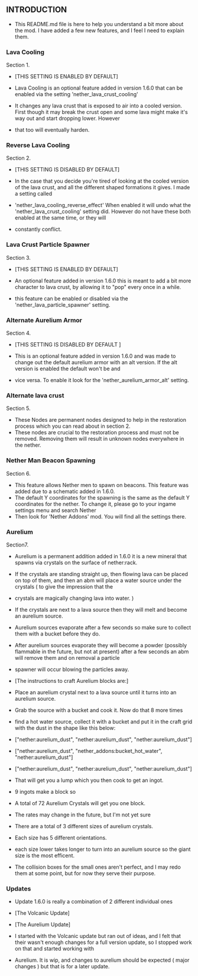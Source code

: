 ## INTRODUCTION

- This README.md file is here to help you understand a bit more about the mod. I have added a few new features, and I feel I need to explain them.

### Lava Cooling ###

 Section 1.

- [THIS SETTING IS ENABLED BY DEFAULT]


- Lava Cooling is an optional feature added in version 1.6.0 that can be enabled via the setting 'nether_lava_crust_cooling'
- It changes any lava crust that is exposed to air into a cooled version. First though it may break the crust open and some lava might make it's way out and start dropping lower. However
- that too will eventually harden.


### Reverse Lava Cooling ###

 Section 2.

- [THIS SETTING IS DISABLED BY DEFAULT]

- In the case that you decide you're tired of looking at the cooled version of the lava crust, and all the different shaped formations it gives. I made a setting called 
- 'nether_lava_cooling_reverse_effect'  When enabled it will undo what the 'nether_lava_crust_cooling' setting did. However do not have these both enabled at the same time, or they will
- constantly conflict.

### Lava Crust Particle Spawner ###

 Section 3.

- [THIS SETTING IS ENABLED BY DEFAULT]

- An optional feature added in version 1.6.0 this is meant to add a bit more character to lava crust, by allowing it to "pop" every once in a while.
- this feature can be enabled or disabled via the 'nether_lava_particle_spawner' setting.


### Alternate Aurelium Armor ###

 Section 4.

- [THIS SETTING IS DISABLED BY DEFAULT ]

- This is an optional feature added in version 1.6.0 and was made to change out the default aurelium armor with an alt version. If the alt version is enabled the default won't be and 
- vice versa. To enable it look for the 'nether_aurelium_armor_alt' setting.

### Alternate lava crust ###

 Section 5.

- These Nodes are permanent nodes designed to help in the restoration process which you can read about in section 2.
- These nodes are crucial to the restoration process and must not be removed. Removing them will result in unknown nodes everywhere in the nether.

### Nether Man Beacon Spawning ###

 Section 6.

- This feature allows Nether men to spawn on beacons. This feature was added due to a schematic added in 1.6.0.
- The default Y coordinates for the spawning is the same as the default Y coordinates for the nether. To change it, please go to your ingame settings menu and search Nether
- Then look for 'Nether Addons' mod. You will find all the settings there.

### Aurelium ###

 Section7.

- Aurelium is a permanent addition added in 1.6.0 it is a new mineral that spawns via crystals on the surface of nether:rack.

- If the crystals are standing straight up, then flowing lava can be placed on top of them, and then an abm will place a water source under the crystals ( to give the impression that the 
- crystals are magically changing lava into water. )

- If the crystals are next to a lava source then they will melt and become an aurelium source.
- Aurelium sources evaporate after a few seconds so make sure to collect them with a bucket before they do.
- After aurelium sources evaporate they will become a powder (possibly flammable in the future, but not at present)  after a few seconds an abm will remove them and on removal a particle
- spawner will occur blowing the particles away.

- [The instructions to craft Aurelium blocks are:]

- Place an aurelium crystal next to a lava source until it turns into an aurelium source.
- Grab the source with a bucket and cook it. Now do that 8 more times
- find a hot water source, collect it with a bucket and put it in the craft grid with the dust in the shape like this below:


-  ["nether:aurelium_dust", "nether:aurelium_dust", "nether:aurelium_dust"]
-  ["nether:aurelium_dust", "nether_addons:bucket_hot_water", "nether:aurelium_dust"]
-  ["nether:aurelium_dust", "nether:aurelium_dust", "nether:aurelium_dust"]

- That will get you a lump which you then cook to get an ingot.
- 9 ingots make a block so
- A total of 72 Aurelium Crystals will get you one block.

- The rates may change in the future, but I'm not yet sure

- There are a total of 3 different sizes of aurelium crystals.
- Each size has 5 different orientations.

- each size lower takes longer to turn into an aurelium source so the giant size is the most efficent.
- The collision boxes for the small ones aren't perfect, and I may redo them at some point, but for now they serve their purpose.



### Updates ###

- Update 1.6.0 is really a combination of 2 different individual ones

- [The Volcanic Update]
- [The Aurelium Update]

- I started with the Volcanic update but ran out of ideas, and I felt that their wasn't enough changes for a full version update, so I stopped work on that and started working with
- Aurelium. It is wip, and changes to aurelium should be expected ( major changes ) but that is for a later update.
